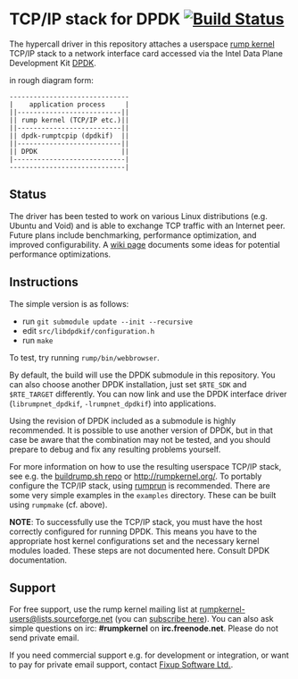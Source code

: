 TCP/IP stack for DPDK [![Build Status](https://travis-ci.org/rumpkernel/dpdk-rumptcpip.png?branch=master)](https://travis-ci.org/rumpkernel/dpdk-rumptcpip)
=====================

The hypercall driver in this repository attaches a userspace
[rump kernel](http://rumpkernel.org/) TCP/IP
stack to a network interface card accessed via the Intel Data Plane
Development Kit [DPDK](http://dpdk.org/).

in rough diagram form:

	------------------------------
	|    application process     |
	||--------------------------||
	|| rump kernel (TCP/IP etc.)||
	||--------------------------||
	|| dpdk-rumptcpip (dpdkif)  ||
	||--------------------------||
	|| DPDK                     ||
	|----------------------------|
	-----------------------------|


Status
------

The driver has been tested to work on various Linux distributions
(e.g. Ubuntu and Void) and is able to exchange TCP traffic
with an Internet peer.  Future plans include benchmarking,
performance optimization, and improved configurability.  A
[wiki page](https://github.com/rumpkernel/dpdk-rumptcpip/wiki/Optimizing-performance)
documents some ideas for potential performance optimizations.


Instructions
------------

The simple version is as follows:

* run `git submodule update --init --recursive`
* edit `src/libdpdkif/configuration.h`
* run `make`

To test, try running `rump/bin/webbrowser`.

By default, the build will use the DPDK submodule in this repository.
You can also choose another DPDK installation, just set `$RTE_SDK` and
`$RTE_TARGET` differently.  You can now link and use the DPDK interface
driver (`librumpnet_dpdkif`, `-lrumpnet_dpdkif`) into applications.

Using the revision of DPDK included as a submodule is highly recommended.
It is possible to use another version of DPDK, but in that case be
aware that the combination may not be tested, and you should prepare to
debug and fix any resulting problems yourself.

For more information on how to use the resulting userspace TCP/IP stack,
see e.g. the [buildrump.sh repo](https://github.com/rumpkernel/buildrump.sh)
or http://rumpkernel.org/.  To portably configure the TCP/IP stack,
using [rumprun](https://github.com/rumpkernel/rumprun/) is recommended.
There are some very simple examples in the `examples` directory.  These
can be built using `rumpmake` (cf. above).

__NOTE__: To successfully use the TCP/IP stack, you must have the host correctly
configured for running DPDK.  This means you have to the appropriate host
kernel configurations set and the necessary kernel modules loaded.  These
steps are not documented here.  Consult DPDK documentation.


Support
-------

For free support, use the rump kernel mailing
list at rumpkernel-users@lists.sourceforge.net
(you can [subscribe here](https://lists.sourceforge.net/lists/listinfo/rumpkernel-users)).
You can also ask simple questions on irc: __#rumpkernel__
on __irc.freenode.net__.  Please do not send private email.

If you need commercial support e.g. for development or integration,
or want to pay for private email support, contact
[Fixup Software Ltd.](http://www.fixup.fi/).
